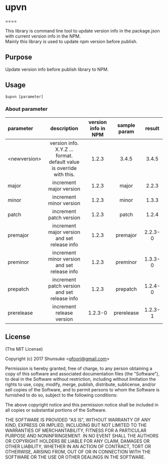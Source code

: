 # upvn
====

This library is command line tool to update version info in the package.json with current version info in the NPM.  
Mainly this library is used to update npm version before publish.

## Purpose
Update version info before publish library to NPM.

## Usage
`$upvn [parameter]`  


### About parameter
parameter | description | version info in NPM | sample param | result
:----- | :-----: | :-----: | :-----: | :-----:
<newversion\> | version info. X.Y.Z ... format.<br /> default value is override with this.| 1.2.3 | 3.4.5 | 3.4.5
major | increment major version | 1.2.3 | major | 2.2.3
minor | increment minor version | 1.2.3 | minor | 1.3.3
patch | increment patch version | 1.2.3 | patch | 1.2.4
premajor | increment major version and set release info | 1.2.3 | premajor | 2.2.3-0
preminor | increment minor version and set release info | 1.2.3 | preminor | 1.3.3-0
prepatch | increment patch version and set release info | 1.2.3 | prepatch | 1.2.4-0
prerelease | increment release version | 1.2.3-0 | prerelease | 1.2.3-1


## License 

(The MIT License)

Copyright (c) 2017 Shunsuke &lt;qfoori@gmail.com&gt;  

Permission is hereby granted, free of charge, to any person obtaining a copy of this software and associated documentation files (the "Software"), to deal in the Software without restriction, including without limitation the rights to use, copy, modify, merge, publish, distribute, sublicense, and/or sell copies of the Software, and to permit persons to whom the Software is furnished to do so, subject to the following conditions:

The above copyright notice and this permission notice shall be included in all copies or substantial portions of the Software.

THE SOFTWARE IS PROVIDED "AS IS", WITHOUT WARRANTY OF ANY KIND, EXPRESS OR IMPLIED, INCLUDING BUT NOT LIMITED TO THE WARRANTIES OF MERCHANTABILITY, FITNESS FOR A PARTICULAR PURPOSE AND NONINFRINGEMENT. IN NO EVENT SHALL THE AUTHORS OR COPYRIGHT HOLDERS BE LIABLE FOR ANY CLAIM, DAMAGES OR OTHER LIABILITY, WHETHER IN AN ACTION OF CONTRACT, TORT OR OTHERWISE, ARISING FROM, OUT OF OR IN CONNECTION WITH THE SOFTWARE OR THE USE OR OTHER DEALINGS IN THE SOFTWARE.